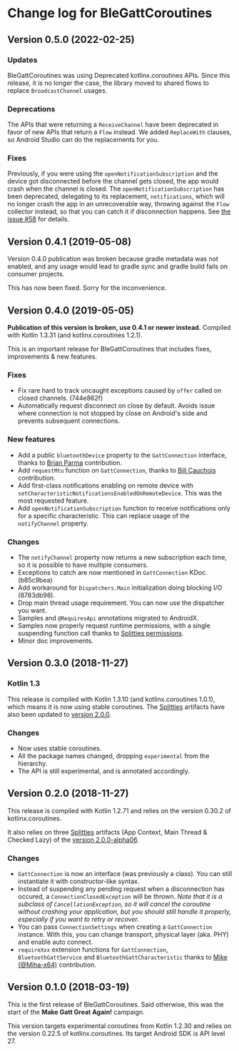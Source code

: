 # Change log for BleGattCoroutines

## Version 0.5.0 (2022-02-25)

### Updates

BleGattCoroutines was using Deprecated kotlinx.coroutines APIs.
Since this release, it is no longer the case, the library moved to shared flows to replace `BroadcastChannel` usages.

### Deprecations

The APIs that were returning a `ReceiveChannel` have been deprecated in favor of new APIs that return a `Flow` instead.
We added `ReplaceWith` clauses, so Android Studio can do the replacements for you.

### Fixes

Previously, if you were using the `openNotificationSubscription` and the device got disconnected before the channel gets closed, the app would crash when the channel is closed.
The `openNotificationSubscription` has been deprecated, delegating to its replacement, `notifications`, which will no longer crash the app in an unrecoverable way, throwing against the `Flow` collector instead, so that you can catch it if disconnection happens.
See [the issue #58](https://github.com/Beepiz/BleGattCoroutines/issues/58) for details. 

## Version 0.4.1 (2019-05-08)

Version 0.4.0 publication was broken because gradle metadata was not enabled, and any
usage would lead to gradle sync and gradle build fails on consumer projects.

This has now been fixed. Sorry for the inconvenience.

## Version 0.4.0 (2019-05-05)
**Publication of this version is broken, use 0.4.1 or newer instead.**
Compiled with Kotlin 1.3.31 (and kotlinx.coroutines 1.2.1).

This is an important release for BleGattCoroutines that includes fixes, improvements & new features.

### Fixes
- Fix rare hard to track uncaught exceptions caused by `offer` called on closed channels. (744e862f)
- Automatically request disconnect on close by default. Avoids issue where connection is not stopped by close on Android's side and prevents subsequent connections.

### New features
- Add a public `bluetoothDevice` property to the `GattConnection` interface, thanks to [Brian Parma](https://github.com/bj0) contribution.
- Add `requestMtu` function on `GattConnection`, thanks to [Bill Cauchois](https://github.com/wcauchois) contribution.
- Add first-class notifications enabling on remote device with `setCharacteristicNotificationsEnabledOnRemoteDevice`. This was the most requested feature.
- Add `openNotificationSubscription` function to receive notifications only for a specific characteristic. This can replace usage of the `notifyChannel` property.

### Changes
- The `notifyChannel` property now returns a new subscription each time, so it is possible to have multiple consumers.
- Exceptions to catch are now mentioned in `GattConnection` KDoc. (b85c9bea)
- Add workaround for `Dispatchers.Main` initialization doing blocking I/O (8783db98).
- Drop main thread usage requirement. You can now use the dispatcher you want.
- Samples and `@RequiresApi` annotations migrated to AndroidX.
- Samples now properly request runtime permissions, with a single suspending function call thanks to [Splitties permissions](https://github.com/LouisCAD/Splitties/tree/master/modules/permissions).
- Minor doc improvements.

## Version 0.3.0 (2018-11-27)

### Kotlin 1.3
This release is compiled with Kotlin 1.3.10 (and kotlinx.coroutines 1.0.1), which
means it is now using stable coroutines. The [Splitties](https://github.com/LouisCAD/Splitties)
artifacts have also been updated to [version 2.0.0](
https://github.com/LouisCAD/Splitties/blob/e77c909585f1b6d457af0fe18655e4794434ce50/CHANGELOG.md#version-200-2018-11-13
).

### Changes
- Now uses stable coroutines.
- All the package names changed, dropping `experimental` from the hierarchy.
- The API is still experimental, and is annotated accordingly.


## Version 0.2.0 (2018-11-27)
This release is compiled with Kotlin 1.2.71 and relies on the version 0.30.2
of kotlinx.coroutines.

It also relies on three [Splitties](https://github.com/LouisCAD/Splitties)
artifacts (App Context, Main Thread & Checked Lazy) of the [version 2.0.0-alpha06](
https://github.com/LouisCAD/Splitties/blob/e77c909585f1b6d457af0fe18655e4794434ce50/CHANGELOG.md#version-200-alpha6-2018-11-11
).

### Changes
- `GattConnection` is now an interface (was previously a class). You can still instantiate it
with constructor-like syntax.
- Instead of suspending any pending request when a disconnection has occured, a
`ConnectionClosedException` will be thrown. _Note that it is a subclass of `CancellationException`,
so it will cancel the coroutine without crashing your application, but you should still handle it
properly, especially if you want to retry or recover._
- You can pass `ConnectionSettings` when creating a `GattConnection` instance. With this, you can
change transport, physical layer (aka. PHY) and enable auto connect.
- `requireXxx` extension functions for `GattConnection`, `BluetoothGattService` and
`BluetoothGattCharacteristic` thanks to [Mike (@Miha-x64)](https://github.com/Miha-x64) contribution.


## Version 0.1.0 (2018-03-19)
This is the first release of BleGattCoroutines.
Said otherwise, this was the start of the **Make Gatt Great Again!** campaign.

This version targets experimental coroutines from Kotlin 1.2.30 and
relies on the version 0.22.5 of kotlinx.coroutines.
Its target Android SDK is API level 27.
